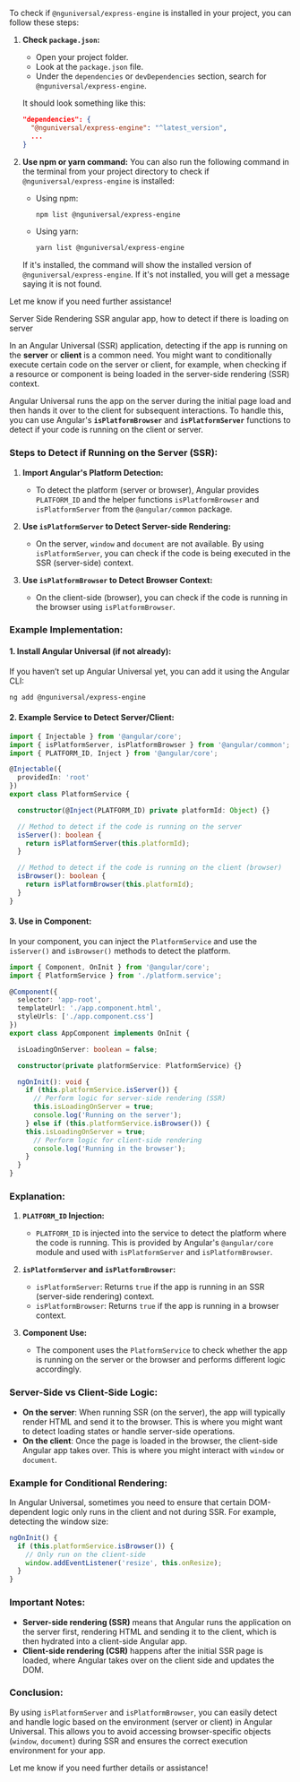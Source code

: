 To check if `@nguniversal/express-engine` is installed in your project, you can follow these steps:

1. **Check `package.json`:**
   - Open your project folder.
   - Look at the `package.json` file.
   - Under the `dependencies` or `devDependencies` section, search for `@nguniversal/express-engine`.

   It should look something like this:

   ```json
   "dependencies": {
     "@nguniversal/express-engine": "^latest_version",
     ...
   }
   ```

2. **Use npm or yarn command:**
   You can also run the following command in the terminal from your project directory to check if `@nguniversal/express-engine` is installed:

   - Using npm:

     ```bash
     npm list @nguniversal/express-engine
     ```

   - Using yarn:

     ```bash
     yarn list @nguniversal/express-engine
     ```

   If it's installed, the command will show the installed version of `@nguniversal/express-engine`. If it's not installed, you will get a message saying it is not found.

Let me know if you need further assistance!

Server Side Rendering
SSR angular app, how to detect if there is loading on server

In an Angular Universal (SSR) application, detecting if the app is running on the **server** or **client** is a common need. You might want to conditionally execute certain code on the server or client, for example, when checking if a resource or component is being loaded in the server-side rendering (SSR) context.

Angular Universal runs the app on the server during the initial page load and then hands it over to the client for subsequent interactions. To handle this, you can use Angular's **`isPlatformBrowser`** and **`isPlatformServer`** functions to detect if your code is running on the client or server.

### Steps to Detect if Running on the Server (SSR):

1. **Import Angular's Platform Detection:**
   - To detect the platform (server or browser), Angular provides `PLATFORM_ID` and the helper functions `isPlatformBrowser` and `isPlatformServer` from the `@angular/common` package.

2. **Use `isPlatformServer` to Detect Server-side Rendering:**
   - On the server, `window` and `document` are not available. By using `isPlatformServer`, you can check if the code is being executed in the SSR (server-side) context.

3. **Use `isPlatformBrowser` to Detect Browser Context:**
   - On the client-side (browser), you can check if the code is running in the browser using `isPlatformBrowser`.

### Example Implementation:

#### 1. Install Angular Universal (if not already):
If you haven’t set up Angular Universal yet, you can add it using the Angular CLI:

```bash
ng add @nguniversal/express-engine
```

#### 2. Example Service to Detect Server/Client:

```typescript
import { Injectable } from '@angular/core';
import { isPlatformServer, isPlatformBrowser } from '@angular/common';
import { PLATFORM_ID, Inject } from '@angular/core';

@Injectable({
  providedIn: 'root'
})
export class PlatformService {

  constructor(@Inject(PLATFORM_ID) private platformId: Object) {}

  // Method to detect if the code is running on the server
  isServer(): boolean {
    return isPlatformServer(this.platformId);
  }

  // Method to detect if the code is running on the client (browser)
  isBrowser(): boolean {
    return isPlatformBrowser(this.platformId);
  }
}
```

#### 3. Use in Component:

In your component, you can inject the `PlatformService` and use the `isServer()` and `isBrowser()` methods to detect the platform.

```typescript
import { Component, OnInit } from '@angular/core';
import { PlatformService } from './platform.service';

@Component({
  selector: 'app-root',
  templateUrl: './app.component.html',
  styleUrls: ['./app.component.css']
})
export class AppComponent implements OnInit {

  isLoadingOnServer: boolean = false;

  constructor(private platformService: PlatformService) {}

  ngOnInit(): void {
    if (this.platformService.isServer()) {
      // Perform logic for server-side rendering (SSR)
      this.isLoadingOnServer = true;
      console.log('Running on the server');
    } else if (this.platformService.isBrowser()) {
    this.isLoadingOnServer = true;
      // Perform logic for client-side rendering
      console.log('Running in the browser');
    }
  }
}
```

### Explanation:

1. **`PLATFORM_ID` Injection:**
   - `PLATFORM_ID` is injected into the service to detect the platform where the code is running. This is provided by Angular's `@angular/core` module and used with `isPlatformServer` and `isPlatformBrowser`.

2. **`isPlatformServer` and `isPlatformBrowser`:**
   - `isPlatformServer`: Returns `true` if the app is running in an SSR (server-side rendering) context.
   - `isPlatformBrowser`: Returns `true` if the app is running in a browser context.

3. **Component Use:**
   - The component uses the `PlatformService` to check whether the app is running on the server or the browser and performs different logic accordingly.

### Server-Side vs Client-Side Logic:
- **On the server**: When running SSR (on the server), the app will typically render HTML and send it to the browser. This is where you might want to detect loading states or handle server-side operations.
- **On the client**: Once the page is loaded in the browser, the client-side Angular app takes over. This is where you might interact with `window` or `document`.

### Example for Conditional Rendering:

In Angular Universal, sometimes you need to ensure that certain DOM-dependent logic only runs in the client and not during SSR. For example, detecting the window size:

```typescript
ngOnInit() {
  if (this.platformService.isBrowser()) {
    // Only run on the client-side
    window.addEventListener('resize', this.onResize);
  }
}
```

### Important Notes:
- **Server-side rendering (SSR)** means that Angular runs the application on the server first, rendering HTML and sending it to the client, which is then hydrated into a client-side Angular app.
- **Client-side rendering (CSR)** happens after the initial SSR page is loaded, where Angular takes over on the client side and updates the DOM.

### Conclusion:
By using `isPlatformServer` and `isPlatformBrowser`, you can easily detect and handle logic based on the environment (server or client) in Angular Universal. This allows you to avoid accessing browser-specific objects (`window`, `document`) during SSR and ensures the correct execution environment for your app.

Let me know if you need further details or assistance!